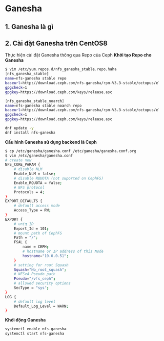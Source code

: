 # Ganesha
## 1. Ganesha là gì
## 2. Cài đặt Ganesha trên CentOS8
Thực hiện cài đặt Ganesha thông qua Repo của Ceph
**Khởi tạo Repo cho Ganesha**
```sh
$ vim /etc/yum.repos.d/nfs_ganesha_stable.repo.haha
[nfs_ganesha_stable]
name=nfs-ganesha stable repo
baseurl=http://download.ceph.com/nfs-ganesha/rpm-V3.3-stable/octopus/el$releasever/$basearch
gpgcheck=1
gpgkey=https://download.ceph.com/keys/release.asc

[nfs_ganesha_stable_noarch]
name=nfs-ganesha stable noarch repo
baseurl=http://download.ceph.com/nfs-ganesha/rpm-V3.3-stable/octopus/el$releasever/noarch
gpgcheck=1
gpgkey=https://download.ceph.com/keys/release.asc
```
```sh
dnf update -y
dnf install nfs-ganesha
```
**Cấu hình Ganesha sử dụng backend là Ceph**
```sh
$ cp /etc/ganesha/ganesha.conf /etc/ganesha/ganesha.conf.org
$ vim /etc/ganesha/ganesha.conf
# create new
NFS_CORE_PARAM {
    # disable NLM
    Enable_NLM = false;
    # disable RQUOTA (not suported on CephFS)
    Enable_RQUOTA = false;
    # NFS protocol
    Protocols = 4;
}
EXPORT_DEFAULTS {
    # default access mode
    Access_Type = RW;
}
EXPORT {
    # uniq ID
    Export_Id = 101;
    # mount path of CephFS
    Path = "/";
    FSAL {
        name = CEPH;
        # hostname or IP address of this Node
        hostname="10.0.0.51";
    }
    # setting for root Squash
    Squash="No_root_squash";
    # NFSv4 Pseudo path
    Pseudo="/vfs_ceph";
    # allowed security options
    SecType = "sys";
}
LOG {
    # default log level
    Default_Log_Level = WARN;
}
```
**Khởi động Ganesha**
```sh
systemctl enable nfs-ganesha
systemctl start nfs-ganesha
```
